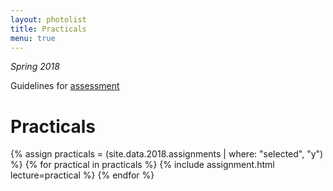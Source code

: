 ```yaml
---
layout: photolist
title: Practicals
menu: true
---
```

*Spring 2018*

Guidelines for [assessment](assessment)

# Practicals


{% assign practicals = (site.data.2018.assignments | where: "selected", "y") %}
{% for practical in practicals %}
{% include assignment.html lecture=practical %}
{% endfor %}

